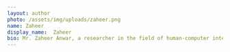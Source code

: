 ```yaml
---
layout: author
photo: /assets/img/uploads/zaheer.png
name: Zaheer
display_name:  Zaheer
bio: Mr. Zaheer Anwar, a researcher in the field of human-computer interaction (HCI), brings over 4 years of experience to his work. His passion for designing technology that seamlessly integrates with human needs. This blend of academic expertise and real-world experience positions his perfectly to lead this exciting new project exploring the potential of virtual reality for language learning. 
---
```


